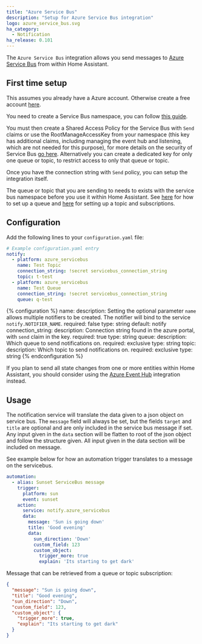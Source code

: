 ```yaml
---
title: "Azure Service Bus"
description: "Setup for Azure Service Bus integration"
logo: azure_service_bus.svg
ha_category:
  - Notification
ha_release: 0.101
---
```


The `Azure Service Bus` integration allows you send messages to [Azure Service Bus](https://azure.microsoft.com/en-us/services/service-bus/) from within Home Assistant.

## First time setup

This assumes you already have a Azure account. Otherwise create a free account [here](https://azure.microsoft.com/en-us/free/).

You need to create a Service Bus namespace, you can follow [this guide](https://docs.microsoft.com/en-us/azure/service-bus-messaging/service-bus-create-namespace-portal).

You must then create a Shared Access Policy for the Service Bus with `Send` claims or use the RootManageAccessKey from your namespace (this key has additional claims, including managing the event hub and listening, which are not needed for this purpose), for more details on the security of Service Bus [go here](https://docs.microsoft.com/en-us/azure/service-bus-messaging/service-bus-authentication-and-authorization#shared-access-signature). Alternatively you can create a dedicated key for only one queue or topic, to restrict access to only that queue or topic.

Once you have the connection string with `Send` policy, you can setup the integration itself.

<div class='note warning'>

The queue or topic that you are sending to needs to exists with the service bus namespace before you use it within Home Assistant. See [here](https://docs.microsoft.com/en-us/azure/service-bus-messaging/service-bus-quickstart-portal) for how to set up a queue and [here](https://docs.microsoft.com/en-us/azure/service-bus-messaging/service-bus-quickstart-topics-subscriptions-portal) for setting up a topic and subscriptions.

</div>

## Configuration

Add the following lines to your `configuration.yaml` file:

```yaml
# Example configuration.yaml entry
notify:
  - platform: azure_servicebus
    name: Test Topic
    connection_string: !secret servicebus_connection_string
    topic: t-test
  - platform: azure_servicebus
    name: Test Queue
    connection_string: !secret servicebus_connection_string
    queue: q-test
```

{% configuration %}
name:
  description: Setting the optional parameter `name` allows multiple notifiers to be created. The notifier will bind to the service `notify.NOTIFIER_NAME`.
  required: false
  type: string
  default: notify
connection_string:
  description: Connection string found in the azure portal, with `send` claim in the key.
  required: true
  type: string
queue:
  description: Which queue to send notifications on.
  required: exclusive
  type: string
topic:
  description: Which topic to send notifications on.
  required: exclusive
  type: string
{% endconfiguration %}

<div class="note">

If you plan to send all state changes from one or more entities within Home Assistant, you should consider using the [Azure Event Hub](/integrations/azure_event_hub/) integration instead.

</div>

## Usage

The notification service will translate the data given to a json object on service bus. The `message` field will always be set, but the fields `target` and `title` are optional and are only included in the service bus message if set. Any input given in the `data` section will be flatten to root of the json object and follow the structure given. All input given in the data section will be included on message.

See example below for how an automation trigger translates to a message on the servicebus.

```yaml
automation:
  - alias: Sunset ServiceBus message
    trigger:
      platform: sun
      event: sunset
    action:
      service: notify.azure_servicebus
      data:
        message: 'Sun is going down'
        title: 'Good evening'
        data:
          sun_direction: 'Down'
          custom_field: 123
          custom_object:
            trigger_more: true
            explain: 'Its starting to get dark'
```

Message that can be retrieved from a queue or topic subscription:

```json
{
  "message": "Sun is going down",
  "title": "Good evening",
  "sun_direction": "Down",
  "custom_field": 123,
  "custom_object": {
    "trigger_more": true,
    "explain": "Its starting to get dark"
  }
}
```
